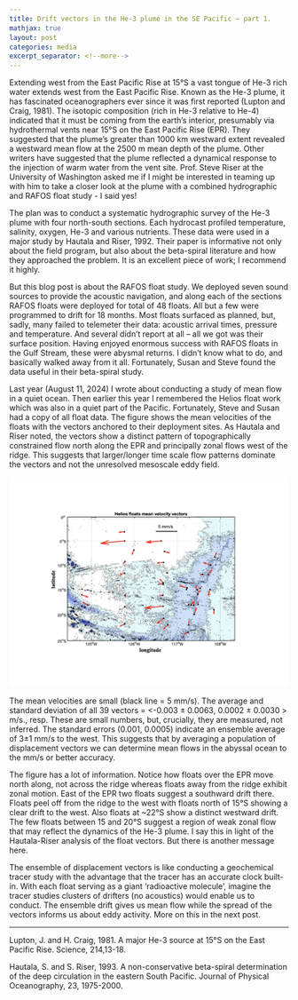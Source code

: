 ```yaml
---
title: Drift vectors in the He-3 plume in the SE Pacific – part 1.
mathjax: true
layout: post
categories: media
excerpt_separator: <!--more-->
---
```

 
Extending west from the East Pacific Rise at 15°S a vast tongue of He-3 rich water extends west from the East Pacific Rise. Known as the He-3 plume, it has fascinated oceanographers ever since it was first reported (Lupton and Craig, 1981). The isotopic composition (rich in He-3 relative to He-4) indicated that it must be coming from the earth’s interior, presumably via hydrothermal vents near 15°S on the East Pacific Rise (EPR). They suggested that the plume’s greater than 1000 km westward extent revealed a westward mean flow at the 2500 m mean depth of the plume. Other writers have suggested that the plume reflected a dynamical response to the injection of warm water from the vent site. Prof. Steve Riser at the University of Washington asked me if I might be interested in teaming up with him to take a closer look at the plume with a combined hydrographic and RAFOS float study - I said yes! 
<!--more-->

The plan was to conduct a systematic hydrographic survey of the He-3 plume with four north-south sections. Each hydrocast profiled temperature, salinity, oxygen, He-3 and various nutrients. These data were used in a major study by Hautala and Riser, 1992. Their paper is informative not only about the field program, but also about the beta-spiral literature and how they approached the problem. It is an excellent piece of work; I recommend it highly. 

But this blog post is about the RAFOS float study. We deployed seven sound sources to provide the acoustic navigation, and along each of the sections RAFOS floats were deployed for total of 48 floats. All but a few were programmed to drift for 18 months. Most floats surfaced as planned, but, sadly, many failed to telemeter their data: acoustic arrival times, pressure and temperature. And several didn’t report at all – all we got was their surface position. Having enjoyed enormous success with RAFOS floats in the Gulf Stream, these were abysmal returns. I didn’t know what to do, and basically walked away from it all. Fortunately, Susan and Steve found the data useful in their beta-spiral study. 

Last year (August 11, 2024) I wrote about conducting a study of mean flow in a quiet ocean. Then earlier this year I remembered the Helios float work which was also in a quiet part of the Pacific. Fortunately, Steve and Susan had a copy of all float data. The figure shows the mean velocities of the floats with the vectors anchored to their deployment sites. As Hautala and Riser noted, the vectors show a distinct pattern of topographically constrained flow north along the EPR and principally zonal flows west of the ridge. This suggests that larger/longer time scale flow patterns dominate the vectors and not the unresolved mesoscale eddy field. 

![Helios_mean_vectors.jpeg](/assets/Helios_mean_vectors.jpeg)

The mean velocities are small (black line = 5 mm/s). The average and standard deviation of all 39 vectors = <-0.003 ± 0.0063, 0.0002 ± 0.0030 > m/s., resp. These are small numbers, but, crucially, they are measured, not inferred. The standard errors (0.001, 0.0005) indicate an ensemble average of 3±1 mm/s to the west. This suggests that by averaging a population of displacement vectors we can determine mean flows in the abyssal ocean to the mm/s or better accuracy. 

The figure has a lot of information. Notice how floats over the EPR move north along, not across the ridge whereas floats away from the ridge exhibit zonal motion. East of the EPR two floats suggest a southward drift there. Floats peel off from the ridge to the west with floats north of 15°S showing a clear drift to the west. Also floats at ~22°S show a distinct westward drift. The few floats between 15 and 20°S suggest a region of weak zonal flow that may reflect the dynamics of the He-3 plume. I say this in light of the Hautala-Riser analysis of the float vectors. But there is another message here.

The ensemble of displacement vectors is like conducting a geochemical tracer study with the advantage that the tracer has an accurate clock built-in. With each float serving as a giant ‘radioactive molecule’, imagine the tracer studies clusters of drifters (no acoustics) would enable us to conduct. The ensemble drift gives us mean flow while the spread of the vectors informs us about eddy activity. More on this in the next post. 


- - - - -
Lupton, J. and H. Craig, 1981. A major He-3 source at 15°S on the East Pacific Rise. Science, 214,13-18.

Hautala, S. and S. Riser, 1993. A non-conservative beta-spiral determination of the deep circulation in the eastern South Pacific. Journal of Physical Oceanography, 23, 1975-2000. 

